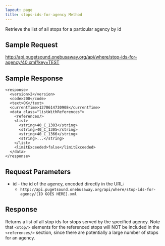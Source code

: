 ```yaml
---
layout: page
title: stops-ids-for-agency Method
---
```


Retrieve the list of all stops for a particular agency by id

## Sample Request

http://api.pugetsound.onebusaway.org/api/where/stop-ids-for-agency/40.xml?key=TEST

## Sample Response

    <response>
      <version>2</version>
      <code>200</code>
      <text>OK</text>
      <currentTime>1270614730908</currentTime>
      <data class="listWithReferences">
        <references/>
        <list>
          <string>40_C_1303</string>
          <string>40_C_1305</string>
          <string>40_C_1366</string>
          <string>...</string>
        </list>
        <limitExceeded>false</limitExceeded>
      </data>
    </response>

## Request Parameters

* id - the id of the agency, encoded directly in the URL:
    * `http://api.pugetsound.onebusaway.org/api/where/stop-ids-for-agency/[ID GOES HERE].xml`

## Response

Returns a list of all stop ids for stops served by the specified agency.  Note that `<stop/>` elements for the referenced stops will NOT be included in the `<references/>` section, since there are potentially a large number of stops for an agency.